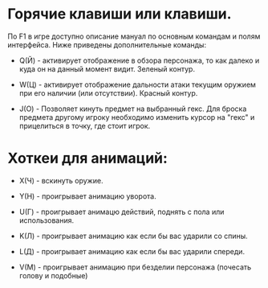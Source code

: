 # Горячие клавиши или клавиши. 

По F1 в игре доступно описание мануал по основным командам и полям интерфейса. Ниже приведены дополнительные команды:

- Q(Й) - активирует отображение в обзора персонажа, то как далеко и куда он на данный момент видит. Зеленый контур.

- W(Ц) - активирует отображение дальности атаки текущим оружием при его наличии (или отсутствии). Красный контур.  

- J(О)  - Позволяет кинуть предмет на выбранный гекс. Для броска предмета другому игроку необходимо изменить курсор на "гекс" и прицелиться в точку, где стоит игрок.
 
# Хоткеи для анимаций:

- X(Ч) - вскинуть оружие.

- Y(Н) - проигрывает анимацию уворота.

- U(Г) - проигрывает анимацю действий, поднять с пола или использования.

- K(Л) - проигрывает анимацию как если бы вас ударили со спины.

- L(Д) - проигрывает анимацию как если бы вас ударили спереди.

- V(М) - проигрывает анимацию при безделии персонажа (почесать голову и подобные)
